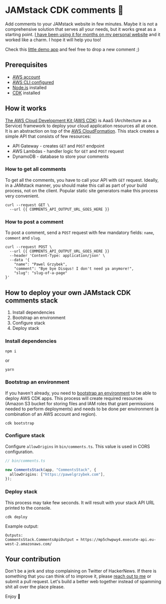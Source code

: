 # JAMstack CDK comments 💬

Add comments to your JAMstack website in few minutes. Maybe it is not a comprehensive solution that serves all your needs, but it works great as a starting point. [I have been using it for months on my personal website](https://pawelgrzybek.com/bye-bye-disqus-i-built-my-commenting-system-using-aws-serverless-stack-and-netlify-build-hooks/) and it worked like a charm. I hope it will help you too!

Check this [little demo app](https://jamstack-cdk-comments.netlify.app) and feel free to drop a new comment ;)

## Prerequisites

- [AWS account](https://aws.amazon.com)
- [AWS CLI configured](https://aws.amazon.com/cli/)
- [Node.js](https://nodejs.org/en/) installed
- [CDK](https://docs.aws.amazon.com/cdk/latest/guide/work-with.html) installed

## How it works

[The AWS Cloud Development Kit (AWS CDK)](https://aws.amazon.com/cdk/) is AaaS (Architecture as a Service) framework to deploy your cloud application resources all at once. It is an abstraction on top of the [AWS Cloud​Formation](https://aws.amazon.com/cloudformation/). This stack creates a simple API that consists of few resources:

- API Gateway - creates `GET` and `POST` endpoint
- AWS Lambdas - handler logic for `GET` and `POST` request
- DynamoDB - database to store your comments

### How to get all comments

To get all the comments, you have to call your API with `GET` request. Ideally, in a JAMstack manner, you should make this call as part of your build process, not on the client. Popular static site generators make this process very convenient.

```
curl --request GET \
  --url {{ COMMENTS_API_OUTPUT_URL_GOES_HERE }}
```

### How to post a comment

To post a comment, send a `POST` request with few mandatory fields: `name`, `comment` and `slug`.

```
curl --request POST \
  --url {{ COMMENTS_API_OUTPUT_URL_GOES_HERE }}
  --header 'Content-Type: application/json' \
  --data '{
	"name": "Pawel Grzybek",
	"comment": "Bye bye Disqus! I don't need ya anymore!",
	"slug": "slug-of-a-page"
}'
```

## How to deploy your own JAMstack CDK comments stack

1. Install dependencies
2. Bootstrap an environment
3. Configure stack
4. Deploy stack

### Install dependencies

```
npm i
```

or

```
yarn
```

### Bootstrap an environment

If you haven't already, you need to [bootstrap an environment](https://docs.aws.amazon.com/cdk/latest/guide/bootstrapping.html) to be able to deploy AWS CDK apps. This process will create required resources (Amazon S3 bucket for storing files and IAM roles that grant permissions needed to perform deployments) and needs to be done per environment (a combination of an AWS account and region).

```
cdk bootstrap
```

### Configure stack

Configure `allowOrigins` in `bin/comments.ts`. This value is used in CORS configuration.

```ts
// bin/comments.ts

new CommentsStack(app, "CommentsStack", {
  allowOrigins: ["https://pawelgrzybek.com"],
});
```

### Deploy stack

This process may take few seconds. It will result with your stack API URL printed to the console.

```
cdk deploy
```

Example output:

```
Outputs:
CommentsStack.CommentsApiOutput = https://mp5chwpwy4.execute-api.eu-west-2.amazonaws.com/
```

## Your contribution

Don't be a jerk and stop complaining on Twitter of HackerNews. If there is something that you can think of to improve it, please [reach out to me](https://twitter.com/pawelgrzybek) or submit a pull request. Let's build a better web together instead of spamming shit all over the place please.

Enjoy 👋
